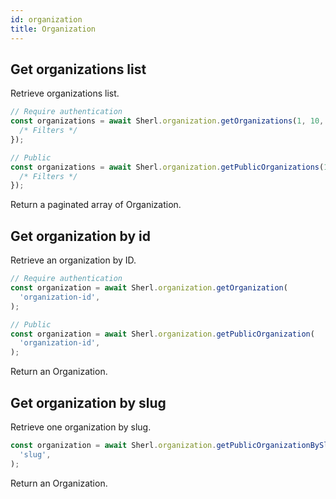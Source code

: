 ```yaml
---
id: organization
title: Organization
---
```


## Get organizations list

Retrieve organizations list.

```ts
// Require authentication
const organizations = await Sherl.organization.getOrganizations(1, 10, {
  /* Filters */
});

// Public
const organizations = await Sherl.organization.getPublicOrganizations(1, 10, {
  /* Filters */
});
```

Return a paginated array of Organization.

## Get organization by id

Retrieve an organization by ID.

```ts
// Require authentication
const organization = await Sherl.organization.getOrganization(
  'organization-id',
);

// Public
const organization = await Sherl.organization.getPublicOrganization(
  'organization-id',
);
```

Return an Organization.

## Get organization by slug

Retrieve one organization by slug.

```ts
const organization = await Sherl.organization.getPublicOrganizationBySlug(
  'slug',
);
```

Return an Organization.
